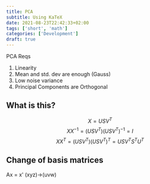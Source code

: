 ```yaml
---
title: PCA
subtitle: Using KaTeX
date: 2021-08-23T22:42:33+02:00
tags: ['short', 'math']
categories: ['Development']
draft: true
---
```


PCA Reqs

1. Linearity
2. Mean and std. dev are enough (Gauss)
3. Low noise variance
4. Principal Components are Orthogonal

## What is this?

$$X = USV^T$$
$$XX^{-1} = (USV^T)(USV^T)^{-1} = I $$
$$XX^{T} = (USV^T)(USV^T)^{T} = USV^TS^TU^T $$

## Change of basis matrices

Ax = x' (xyz)->(uvw)
